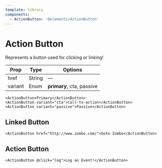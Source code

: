 ```yaml
---
template: library
components:
  - ActionButton: '@elements/ActionButton'
---
```


# Action Button

Represents a button used for clicking or linking!

Prop | Type | Options
--- | --- | ---
href | String | —
variant | Enum | __primary__, cta, passive

```vue
<ActionButton>Primary</ActionButton>
<ActionButton variant="cta">Call-to-action</ActionButton>
<ActionButton variant="passive">Passive</ActionButton>
```

## Linked Button

```vue
<ActionButton href="http://www.zombo.com/">Goto Zombo</ActionButton>
```

## Action Button

```vue
<ActionButton @click="log">Log an Event!</ActionButton>
```
